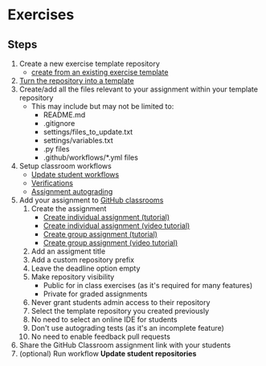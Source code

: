 # Exercises
## Steps 
1. Create a new exercise template repository
    * [create from an existing exercise template](https://docs.github.com/en/github/creating-cloning-and-archiving-repositories/creating-a-repository-from-a-template)
2. [Turn the repository into a template](https://docs.github.com/en/github/creating-cloning-and-archiving-repositories/creating-a-template-repository)
3. Create/add all the files relevant to your assignment within your template repository
   * This may include but may not be limited to:
        * README.md
        * .gitignore
        * settings/files_to_update.txt
        * settings/variables.txt 
        * .py files
        * .github/workflows/*.yml files
4. Setup classroom workflows
    * [Update student workflows](../classroom_workflows/update_student_repositories.md)
    * [Verifications](../classroom_workflows/verifications.md)
    * [Assignment autograding](../classroom_workflows/assignment_autograding.md)
5. Add your assignment to [GitHub classrooms](./classrooms.md)
    1. Create the assignment
        * [Create individual assignment (tutorial)](https://classroom.github.com/help/creating-an-individual-assignment)
        * [Create individual assignment (video tutorial)](https://classroom.github.com/videos#rTsfBAV7sOo)
        * [Create group assignment (tutorial)](https://classroom.github.com/help/create-group-assignments)
        * [Create group assignment (video tutorial)](https://classroom.github.com/videos#-52quDR2QSc)
    2. Add an assigment title
    3. Add a custom repository prefix
    4. Leave the deadline option empty
    5. Make repository visibility
        * Public for in class exercises (as it's required for many features)
        * Private for graded assignments
    6. Never grant students admin access to their repository
    7. Select the template repository you created previously
    8. No need to select an online IDE for students
    9. Don't use autograding tests (as it's an incomplete feature)
    10. No need to enable feedback pull requests
6. Share the GitHub Classroom assignment link with your students
7. (optional) Run workflow **Update student repositories**